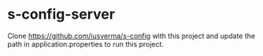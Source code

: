 # s-config-server
Clone https://github.com/iusverma/s-config with this project and update the path in application.properties to run this project.
